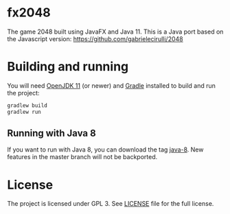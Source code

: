fx2048
======

The game 2048 built using JavaFX and Java 11. This is a Java port based on the
Javascript version: https://github.com/gabrielecirulli/2048

# Building and running

You will need [OpenJDK 11](http://jdk.java.net/11/) (or newer) and [Gradle](https://gradle.org/) installed to build and run the project:

```bash
gradlew build
gradlew run
```

## Running with Java 8

If you want to run with Java 8, you can download the tag [java-8](https://github.com/brunoborges/fx2048/releases/tag/java-8). New features in the master branch will not be backported.

# License

The project is licensed under GPL 3. See [LICENSE](https://raw.githubusercontent.com/brunoborges/fx2048/master/LICENSE) file for the full license.
